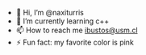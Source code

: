 - 👋 Hi, I’m @naxiturris
- 🌱 I’m currently learning c++
- 📫 How to reach me ibustos@usm.cl
- ⚡ Fun fact: my favorite color is pink

